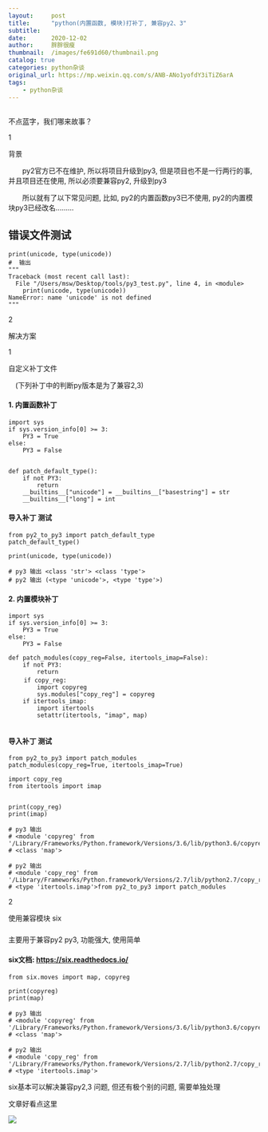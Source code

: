 ```yaml
---
layout:     post
title:      "python(内置函数, 模块)打补丁, 兼容py2、3"
subtitle:   
date:       2020-12-02
author:     胖胖很瘦
thumbnail:  /images/fe691d60/thumbnail.png
catalog: true
categories: python杂谈
original_url: https://mp.weixin.qq.com/s/ANB-ANo1yofdY3iTiZ6arA
tags:
    - python杂谈
---
```


## 

不点蓝字，我们哪来故事？

1

背景

　　py2官方已不在维护, 所以将项目升级到py3, 但是项目也不是一行两行的事, 并且项目还在使用, 所以必须要兼容py2, 升级到py3

　　所以就有了以下常见问题, 比如, py2的内置函数py3已不使用, py2的内置模块py3已经改名.........

## **错误文件测试**

```
print(unicode, type(unicode))
#  输出
"""
Traceback (most recent call last):
  File "/Users/msw/Desktop/tools/py3_test.py", line 4, in <module>
    print(unicode, type(unicode))
NameError: name 'unicode' is not defined
"""
```

2

解决方案

1

自定义补丁文件

　(下列补丁中的判断py版本是为了兼容2,3)

#### 1. 内置函数补丁

```
import sys
if sys.version_info[0] >= 3:
    PY3 = True
else:
    PY3 = False


def patch_default_type():
    if not PY3:
        return
    __builtins__["unicode"] = __builtins__["basestring"] = str
    __builtins__["long"] = int
```

#### 导入补丁 测试

```
from py2_to_py3 import patch_default_type
patch_default_type()

print(unicode, type(unicode))

# py3 输出 <class 'str'> <class 'type'>
# py2 输出 (<type 'unicode'>, <type 'type'>)

```

#### 2. 内置模块补丁

```
import sys
if sys.version_info[0] >= 3:
    PY3 = True
else:
    PY3 = False

def patch_modules(copy_reg=False, itertools_imap=False):
    if not PY3:
        return
　　 if copy_reg:
        import copyreg
        sys.modules["copy_reg"] = copyreg
    if itertools_imap:
        import itertools
        setattr(itertools, "imap", map)
 
```

#### 导入补丁 测试

```
from py2_to_py3 import patch_modules
patch_modules(copy_reg=True, itertools_imap=True)

import copy_reg
from itertools import imap


print(copy_reg)
print(imap)

# py3 输出
# <module 'copyreg' from '/Library/Frameworks/Python.framework/Versions/3.6/lib/python3.6/copyreg.py'>
# <class 'map'>

# py2 输出
# <module 'copy_reg' from '/Library/Frameworks/Python.framework/Versions/2.7/lib/python2.7/copy_reg.pyc'>
# <type 'itertools.imap'>from py2_to_py3 import patch_modules
```

2

使用兼容模块 six

### 

主要用于兼容py2 py3, 功能强大, 使用简单

#### six文档: https://six.readthedocs.io/

```
from six.moves import map, copyreg

print(copyreg)
print(map)

# py3 输出
# <module 'copyreg' from '/Library/Frameworks/Python.framework/Versions/3.6/lib/python3.6/copyreg.py'>
# <class 'map'>

# py2 输出
# <module 'copy_reg' from '/Library/Frameworks/Python.framework/Versions/2.7/lib/python2.7/copy_reg.pyc'>
# <type 'itertools.imap'>
```

six基本可以解决兼容py2,3 问题, 但还有极个别的问题, 需要单独处理

文章好看点这里

![](/images/fe691d60/1.png)